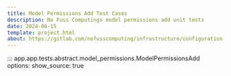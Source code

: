 ```yaml
---
title: Model Permissions Add Test Cases
description: No Fuss Computings model permissions add unit tests
date: 2024-06-15
template: project.html
about: https://gitlab.com/nofusscomputing/infrastructure/configuration-management/django_app
---
```


::: app.app.tests.abstract.model_permissions.ModelPermissionsAdd
    options:
        show_source: true
